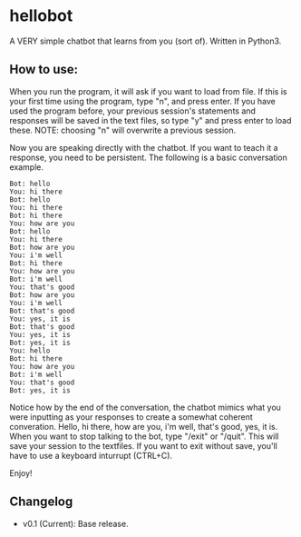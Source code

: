 # hellobot

A VERY simple chatbot that learns from you (sort of). Written in Python3.

## How to use:

When you run the program, it will ask if you want to load from file. If this is your first time using the program, type "n", and press enter. If you have used the program before, your previous session's statements and responses will be saved in the text files, so type "y" and press enter to load these.
NOTE: choosing "n" will overwrite a previous session.

Now you are speaking directly with the chatbot. If you want to teach it a response, you need to be persistent. The following is a basic conversation example.

```
Bot: hello
You: hi there
Bot: hello
You: hi there
Bot: hi there
You: how are you
Bot: hello
You: hi there
Bot: how are you
You: i'm well
Bot: hi there
You: how are you
Bot: i'm well
You: that's good
Bot: how are you
You: i'm well
Bot: that's good
You: yes, it is
Bot: that's good
You: yes, it is
Bot: yes, it is
You: hello
Bot: hi there
You: how are you
Bot: i'm well
You: that's good
Bot: yes, it is
```

Notice how by the end of the conversation, the chatbot mimics what you were inputting as your responses to create a somewhat coherent converation.
Hello, hi there, how are you, i'm well, that's good, yes, it is.
When you want to stop talking to the bot, type "/exit" or "/quit". This will save your session to the textfiles. If you want to exit without save, you'll have to use a keyboard inturrupt (CTRL+C).

Enjoy!

## Changelog

 - v0.1 (Current): Base release.
